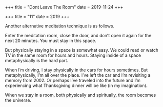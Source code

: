 +++
title = "Dont Leave The Room"
date = 2019-11-24
+++

+++
title = "11"
date = 2019
+++

Another alternative meditation technique is as follows.

Enter the meditation room, close the door, and don’t open it again for the next 20 minutes. You must stay in this space.

But physically staying in a space is somewhat easy. We could read or watch TV in the same room for hours and hours. Staying inside of a space metaphysically is the hard part.

When I’m driving, I stay physically in the cars for hours sometimes. But metaphysically, I’m all over the place. I’ve left the car and I’m revisiting a memory from 2002. Or perhaps I’ve traveled into the future and I’m experiencing what Thanksgiving dinner will be like (in my imagination).

When we stay in a room, both physically and spiritually, the room becomes the universe.
